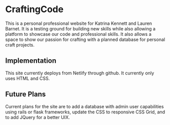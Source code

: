 # CraftingCode
  This is a personal professional website for Katrina Kennett and Lauren Barnet. It is a testing ground for building new skills while also allowing a platform to showcase our code and professional skills.
  It also allows a space to show our passion for crafting with a planned database for personal craft projects.

## Implementation
  This site currently deploys from Netlify through github. It currently only uses HTML and CSS.

## Future Plans
  Current plans for the site are to add a database with admin user capabilities using rails or flask frameworks, update the CSS to responsive CSS Grid, and to add JQuery for a better UIX.
